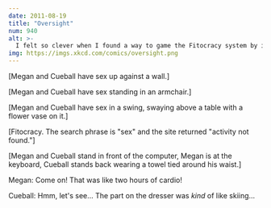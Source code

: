 ```yaml
---
date: 2011-08-19
title: "Oversight"
num: 940
alt: >-
  I felt so clever when I found a way to game the Fitocracy system by incorporating a set of easy but high-scoring activities into my regular schedule. Took me a bit to realize I'd been tricked into setting up a daily exercise routine.
img: https://imgs.xkcd.com/comics/oversight.png
---
```

[Megan and Cueball have sex up against a wall.]

[Megan and Cueball have sex standing in an armchair.]

[Megan and Cueball have sex in a swing, swaying above a table with a flower vase on it.]

[Fitocracy. The search phrase is "sex" and the site returned "activity not found."]

[Megan and Cueball stand in front of the computer, Megan is at the keyboard, Cueball stands back wearing a towel tied around his waist.]

Megan: Come on! That was like two hours of cardio!

Cueball: Hmm, let's see... The part on the dresser was *kind* of like skiing...